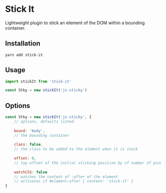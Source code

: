 # Stick It

Lightweight plugin to stick an element of the DOM within a bounding container.

## Installation
```
yarn add stick-it
```

## Usage

```js
import stickIt from 'stick-it'

const Stky = new stickIt('js-sticky')
```

## Options

```js
const Stky = new stickIt('js-sticky', {
    // options, defaults listed
    
    bound: 'body',
    // the bounding container
    
    class: false,
    // the class to be added to the element when it is stuck
    
    offset: 0,
    // top offset of the initial sticking position by of number of pixels
    
    watchCSS: false
    // watches the content of :after of the element
    // activates if #element:after { content: 'stick-it' }
}
```